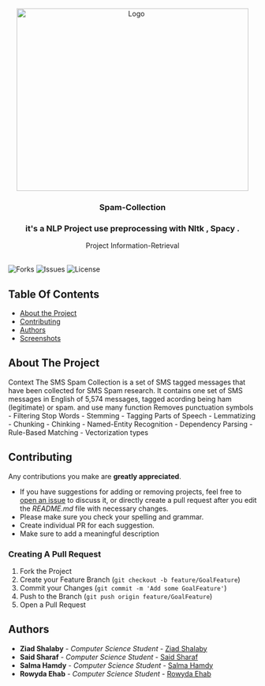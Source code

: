 
<br/>
<p align="center">
  <a href="https://github.com/ZeadShalaby/Spam-Collection">
          <img src="https://imgur.com/rvQQqfD.png?w=1600" alt="Logo" width="470" height="370">
    
  </a>

<h3 align="center"> Spam-Collection </h3>
<h3 align="center"> it's a NLP Project use preprocessing with Nltk , Spacy  . </h3>

  <p align="center">
     Project Information-Retrieval
    <br/>
    <br/>
  </p>
  
![Forks](https://img.shields.io/github/forks/ZeadShalaby/Spam-Collection?style=social) ![Issues](https://img.shields.io/github/issues/ZeadShalaby/Spam-Collection) ![License](https://img.shields.io/github/license/ZeadShalaby/Spam-Collection)

## Table Of Contents

* [About the Project](#about-the-project)
* [Contributing](#contributing)
* [Authors](#authors)
* [Screenshots](#Screenshots)


</p>

## About The Project
Context The SMS Spam Collection is a set of SMS tagged messages that have been collected for SMS Spam research. It contains one set of SMS messages in English of 5,574 messages, tagged acording being ham (legitimate) or spam.
and use many function Removes punctuation symbols - Filtering Stop Words - Stemming - Tagging Parts of Speech - Lemmatizing - Chunking - Chinking - Named-Entity Recognition - Dependency Parsing - Rule-Based Matching - Vectorization types

## Contributing

Any contributions you make are **greatly appreciated**.

* If you have suggestions for adding or removing projects, feel free
  to [open an issue](https://github.com/ZeadShalaby/Spam-Collection/issues/new) to discuss it, or directly
  create a pull request after you edit the *README.md* file with necessary changes.
* Please make sure you check your spelling and grammar.
* Create individual PR for each suggestion.
* Make sure to add a meaningful description

### Creating A Pull Request

1. Fork the Project
2. Create your Feature Branch (`git checkout -b feature/GoalFeature`)
3. Commit your Changes (`git commit -m 'Add some GoalFeature'`)
4. Push to the Branch (`git push origin feature/GoalFeature`)
5. Open a Pull Request



## Authors
* **Ziad Shalaby** - *Computer Science Student* - [Ziad Shalaby](https://github.com/ZeadShalaby)
* **Said Sharaf** - *Computer Science Student* - [Said Sharaf](https://github.com/Saidsharaf)
* **Salma Hamdy** - *Computer Science Student* - [Salma Hamdy](https://github.com/salmaserag)
* **Rowyda Ehab** - *Computer Science Student* - [Rowyda Ehab](https://github.com/RowydaEhab8)


